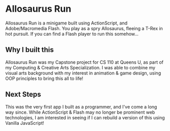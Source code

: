 # Allosaurus Run

Allosaurus Run is a minigame built using ActionScript, and Adobe/Macromedia Flash. You play as a spry Allosaurus, fleeing a T-Rex in hot pursuit. If you can find a Flash player to run this somehow...

## Why I built this

Allosaurus Run was my Capstone project for CS 110 at Queens U, as part of my Computing & Creative Arts Specialization. I was able to combine my visual arts background with my interest in animation & game design, using OOP principles to bring this all to life! 

## Next Steps

This was the very first app I built as a programmer, and I've come a long way since. While ActionScript & Flash may no longer be prominent web technologies, I am interested in seeing if I can rebuild a version of this using Vanilla JavaScript!
